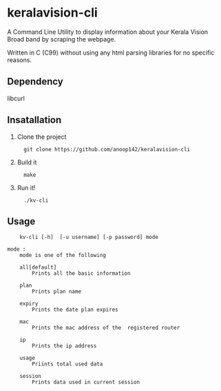 # keralavision-cli
A Command Line Utility to display information about your Kerala Vision Broad band by scraping the webpage.

Written in C (C99) without using any html parsing libraries for no specific reasons.

## Dependency
libcurl

## Insatallation
1. Clone the project

         git clone https://github.com/anoop142/keralavision-cli

2. Build it

         make

3. Run it!
    
         ./kv-cli

## Usage
        kv-cli [-h]  [-u username] [-p password] mode

    mode : 
        mode is one of the following

        all[default] 
            Prints all the basic information

        plan
            Prints plan name

        expiry
            Prints the date plan expires
        
        mac
            Prints the mac address of the  registered router

        ip
            Prints the ip address

        usage
            Priints total used data
        
        session
            Prints data used in current session
